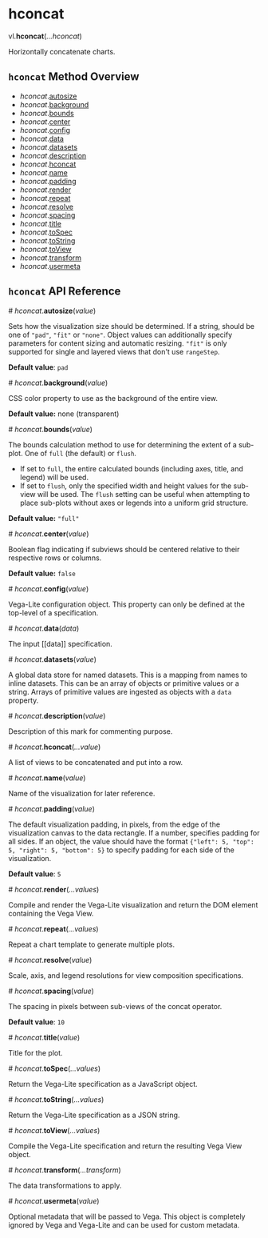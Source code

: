 # hconcat

vl.<b>hconcat</b>(<em>...hconcat</em>)

Horizontally concatenate charts.

## <code>hconcat</code> Method Overview

* <em>hconcat</em>.<a href="#autosize">autosize</a>
* <em>hconcat</em>.<a href="#background">background</a>
* <em>hconcat</em>.<a href="#bounds">bounds</a>
* <em>hconcat</em>.<a href="#center">center</a>
* <em>hconcat</em>.<a href="#config">config</a>
* <em>hconcat</em>.<a href="#data">data</a>
* <em>hconcat</em>.<a href="#datasets">datasets</a>
* <em>hconcat</em>.<a href="#description">description</a>
* <em>hconcat</em>.<a href="#hconcat">hconcat</a>
* <em>hconcat</em>.<a href="#name">name</a>
* <em>hconcat</em>.<a href="#padding">padding</a>
* <em>hconcat</em>.<a href="#render">render</a>
* <em>hconcat</em>.<a href="#repeat">repeat</a>
* <em>hconcat</em>.<a href="#resolve">resolve</a>
* <em>hconcat</em>.<a href="#spacing">spacing</a>
* <em>hconcat</em>.<a href="#title">title</a>
* <em>hconcat</em>.<a href="#toSpec">toSpec</a>
* <em>hconcat</em>.<a href="#toString">toString</a>
* <em>hconcat</em>.<a href="#toView">toView</a>
* <em>hconcat</em>.<a href="#transform">transform</a>
* <em>hconcat</em>.<a href="#usermeta">usermeta</a>

## <code>hconcat</code> API Reference

<a name="autosize">#</a>
<em>hconcat</em>.<b>autosize</b>(<em>value</em>)

Sets how the visualization size should be determined. If a string, should be one of `"pad"`, `"fit"` or `"none"`.
Object values can additionally specify parameters for content sizing and automatic resizing.
`"fit"` is only supported for single and layered views that don't use `rangeStep`.

__Default value__: `pad`

<a name="background">#</a>
<em>hconcat</em>.<b>background</b>(<em>value</em>)

CSS color property to use as the background of the entire view.

__Default value:__ none (transparent)

<a name="bounds">#</a>
<em>hconcat</em>.<b>bounds</b>(<em>value</em>)

The bounds calculation method to use for determining the extent of a sub-plot. One of `full` (the default) or `flush`.

- If set to `full`, the entire calculated bounds (including axes, title, and legend) will be used.
- If set to `flush`, only the specified width and height values for the sub-view will be used. The `flush` setting can be useful when attempting to place sub-plots without axes or legends into a uniform grid structure.

__Default value:__ `"full"`

<a name="center">#</a>
<em>hconcat</em>.<b>center</b>(<em>value</em>)

Boolean flag indicating if subviews should be centered relative to their respective rows or columns.

__Default value:__ `false`

<a name="config">#</a>
<em>hconcat</em>.<b>config</b>(<em>value</em>)

Vega-Lite configuration object.  This property can only be defined at the top-level of a specification.

<a name="data">#</a>
<em>hconcat</em>.<b>data</b>(<em>data</em>)

The input [[data]] specification.

<a name="datasets">#</a>
<em>hconcat</em>.<b>datasets</b>(<em>value</em>)

A global data store for named datasets. This is a mapping from names to inline datasets.
This can be an array of objects or primitive values or a string. Arrays of primitive values are ingested as objects with a `data` property.

<a name="description">#</a>
<em>hconcat</em>.<b>description</b>(<em>value</em>)

Description of this mark for commenting purpose.

<a name="hconcat">#</a>
<em>hconcat</em>.<b>hconcat</b>(<em>...value</em>)

A list of views to be concatenated and put into a row.

<a name="name">#</a>
<em>hconcat</em>.<b>name</b>(<em>value</em>)

Name of the visualization for later reference.

<a name="padding">#</a>
<em>hconcat</em>.<b>padding</b>(<em>value</em>)

The default visualization padding, in pixels, from the edge of the visualization canvas to the data rectangle.  If a number, specifies padding for all sides.
If an object, the value should have the format `{"left": 5, "top": 5, "right": 5, "bottom": 5}` to specify padding for each side of the visualization.

__Default value__: `5`

<a name="render">#</a>
<em>hconcat</em>.<b>render</b>(<em>...values</em>)

Compile and render the Vega-Lite visualization and return the DOM element containing the Vega View.

<a name="repeat">#</a>
<em>hconcat</em>.<b>repeat</b>(<em>...values</em>)

Repeat a chart template to generate multiple plots.

<a name="resolve">#</a>
<em>hconcat</em>.<b>resolve</b>(<em>value</em>)

Scale, axis, and legend resolutions for view composition specifications.

<a name="spacing">#</a>
<em>hconcat</em>.<b>spacing</b>(<em>value</em>)

The spacing in pixels between sub-views of the concat operator.

__Default value__: `10`

<a name="title">#</a>
<em>hconcat</em>.<b>title</b>(<em>value</em>)

Title for the plot.

<a name="toSpec">#</a>
<em>hconcat</em>.<b>toSpec</b>(<em>...values</em>)

Return the Vega-Lite specification as a JavaScript object.

<a name="toString">#</a>
<em>hconcat</em>.<b>toString</b>(<em>...values</em>)

Return the Vega-Lite specification as a JSON string.

<a name="toView">#</a>
<em>hconcat</em>.<b>toView</b>(<em>...values</em>)

Compile the Vega-Lite specification and return the resulting Vega View object.

<a name="transform">#</a>
<em>hconcat</em>.<b>transform</b>(<em>...transform</em>)

The data transformations to apply.

<a name="usermeta">#</a>
<em>hconcat</em>.<b>usermeta</b>(<em>value</em>)

Optional metadata that will be passed to Vega.
This object is completely ignored by Vega and Vega-Lite and can be used for custom metadata.

